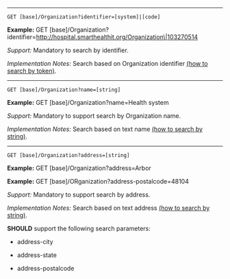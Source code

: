 
-----------

`GET [base]/Organization?identifier=[system]|[code]`

**Example:** GET [base]/Organization?identifier=http://hospital.smarthealthit.org/Organization\|103270514

*Support:* Mandatory to search by identifier.

*Implementation Notes:*  Search based on Organization identifier  [(how to search by token)].

-----------

`GET [base]/Organization?name=[string]`

**Example:** GET [base]/Organization?name=Health system

*Support:* Mandatory to support search by Organization name.

*Implementation Notes:* Search based on text name [(how to search by string)].

-----------

`GET [base]/Organization?address=[string]`

**Example:** GET [base]/Organization?address=Arbor

**Example:** GET [base]/ORganization?address-postalcode=48104

*Support:*  Mandatory to support search by address.

*Implementation Notes:* Search based on text address [(how to search by string)].

**SHOULD** support the following search parameters:

- address-city
- address-state
- address-postalcode



  [(how to search by reference)]: http://hl7.org/fhir/search.html#reference
  [(how to search by token)]: http://hl7.org/fhir/search.html#token
 [(how to search by date)]: http://hl7.org/fhir/search.html#date
 [(how to search by string)]: http://hl7.org/fhir/search.html#string
